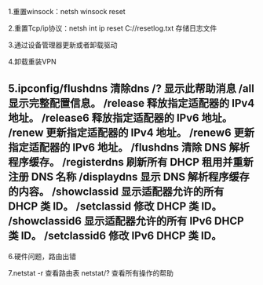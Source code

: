 1.重置winsock：netsh winsock reset

2.重置Tcp/ip协议：netsh int ip reset C://resetlog.txt 存储日志文件

3.通过设备管理器更新或者卸载驱动

4.卸载重装VPN

5.ipconfig/flushdns 清除dns
       /?               显示此帮助消息
       /all             显示完整配置信息。
       /release         释放指定适配器的 IPv4 地址。
       /release6        释放指定适配器的 IPv6 地址。
       /renew           更新指定适配器的 IPv4 地址。
       /renew6          更新指定适配器的 IPv6 地址。
       /flushdns        清除 DNS 解析程序缓存。
       /registerdns     刷新所有 DHCP 租用并重新注册 DNS 名称
       /displaydns      显示 DNS 解析程序缓存的内容。
       /showclassid     显示适配器允许的所有 DHCP 类 ID。
       /setclassid      修改 DHCP 类 ID。
       /showclassid6    显示适配器允许的所有 IPv6 DHCP 类 ID。
       /setclassid6     修改 IPv6 DHCP 类 ID。
-----------------------------------------------------------------

6.硬件问题，路由出错

7.netstat -r  查看路由表
  netstat/?  查看所有操作的帮助


